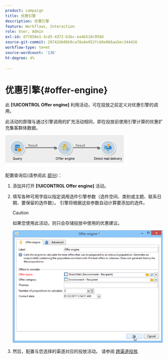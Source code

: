 ```yaml
---
product: campaign
title: 优惠引擎
description: 优惠引擎
feature: Workflows, Interaction
role: User, Admin
exl-id: d77858e1-3cd5-4372-b1bc-ea4b518c958d
source-git-commit: 28742db06b9ca78a4e952fcb0e066aa5ec344416
workflow-type: tm+mt
source-wordcount: '136'
ht-degree: 4%

---
```


# 优惠引擎{#offer-engine}

此 **[!UICONTROL Offer engine]** 利用活动，可在投放之前定义对优惠引擎的调用。

此活动的原理与通过引擎调用的扩充活动相同，即在投放前使用引擎计算的优惠扩充集客群体数据。

![](assets/int_offerengine_activity2.png)

配置查询后(请参阅此 [部分](query.md))：

1. 添加并打开 **[!UICONTROL Offer engine]** 活动。
1. 填写各种可用字段以指定调用选件引擎参数（选件空间、类别或主题、联系日期、要保留的选件数）。 引擎将根据这些参数自动计算要添加的选件。

   >[!CAUTION]
   >
   >如果您使用此活动，则只会存储投放中使用的优惠建议。

   ![](assets/int_offerengine_activity1.png)

1. 然后，配置与您选择的渠道对应的投放活动。 请参阅 [跨渠道投放](cross-channel-deliveries.md).
